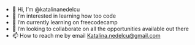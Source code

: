 - 👋 Hi, I’m @katalinanedelcu
- 👀 I’m interested in learning how too code
- 🌱 I’m currently learning on freecodecamp
- 💞️ I’m looking to collaborate on all the opportunities available out there
- 📫 How to reach me by email Katalina.nedelcu@gmail.com

<!---
katalinanedelcu/katalinanedelcu is a ✨ special ✨ repository because its `README.md` (this file) appears on your GitHub profile.
You can click the Preview link to take a look at your changes.
--->
